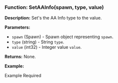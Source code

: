 ### Function: SetAAInfo(spawn, type, value)

**Description:**
Set's the AA Info type to the value.

**Parameters:**
- `spawn` (Spawn) - Spawn object representing `spawn`.
- `type` (string) - String `type`.
- `value` (int32) - Integer value `value`.

**Returns:** None.

**Example:**

Example Required
